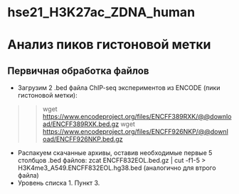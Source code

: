 # hse21_H3K27ac_ZDNA_human
# Анализ пиков гистоновой метки
## Первичная обработка файлов
- Загрузим 2 .bed файла ChIP-seq экспериментов из ENCODE (пики гистоновой метки):
> > wget https://www.encodeproject.org/files/ENCFF389RXK/@@download/ENCFF389RXK.bed.gz
> > wget https://www.encodeproject.org/files/ENCFF926NKP/@@download/ENCFF926NKP.bed.gz
- Распакуем скачанные архивы, оставив необходимые первые 5 столбцов .bed файлов:
    zcat ENCFF832EOL.bed.gz  |  cut -f1-5 > H3K4me3_A549.ENCFF832EOL.hg38.bed (аналогично для втрого файла)
- Уровень списка 1. Пункт 3.
